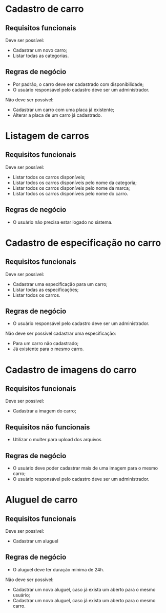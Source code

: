 # Cadastro de carro
## Requisitos funcionais

Deve ser possível:
- Cadastrar um novo carro;
- Listar todas as categorias.

## Regras de negócio
- Por padrão, o carro deve ser cadastrado com disponibilidade;
- O usuário responsável pelo cadastro deve ser um administrador.

Não deve ser possível:

- Cadastrar um carro com uma placa já existente;
- Alterar a placa de um carro já cadastrado.


# Listagem de carros
## Requisitos funcionais
Deve ser possível:
- Listar todos os carros disponíveis;
- Listar todos os carros disponíveis pelo nome da categoria;
- Listar todos os carros disponíveis pelo nome da marca;
- Listar todos os carros disponíveis pelo nome do carro.

## Regras de negócio
- O usuário não precisa estar logado no sistema.

# Cadastro de especificação no carro
## Requisitos funcionais

Deve ser possivel:
- Cadastrar uma especificação para um carro;
- Listar todas as especificações;
- Listar todos os carros.

## Regras de negócio
- O usuário responsável pelo cadastro deve ser um administrador.

Não deve ser possivel cadastrar uma especificação:
- Para um carro não cadastrado;
- Já existente para o mesmo carro.

# Cadastro de imagens do carro
## Requisitos funcionais

Deve ser possivel:
- Cadastrar a imagem do carro;

## Requisitos não funcionais
- Utilizar o multer para upload dos arquivos

## Regras de negócio
- O usuário deve poder cadastrar mais de uma imagem para o mesmo carro;
- O usuário responsável pelo cadastro deve ser um administrador.


# Aluguel de carro

## Requisitos funcionais

Deve ser possivel:
- Cadastrar um aluguel

## Regras de negócio
- O aluguel deve ter duração mínima de 24h.

Não deve ser possível:
- Cadastrar um novo aluguel, caso já exista um aberto para o mesmo usuário;
- Cadastrar um novo aluguel, caso já exista um aberto para o mesmo carro.
